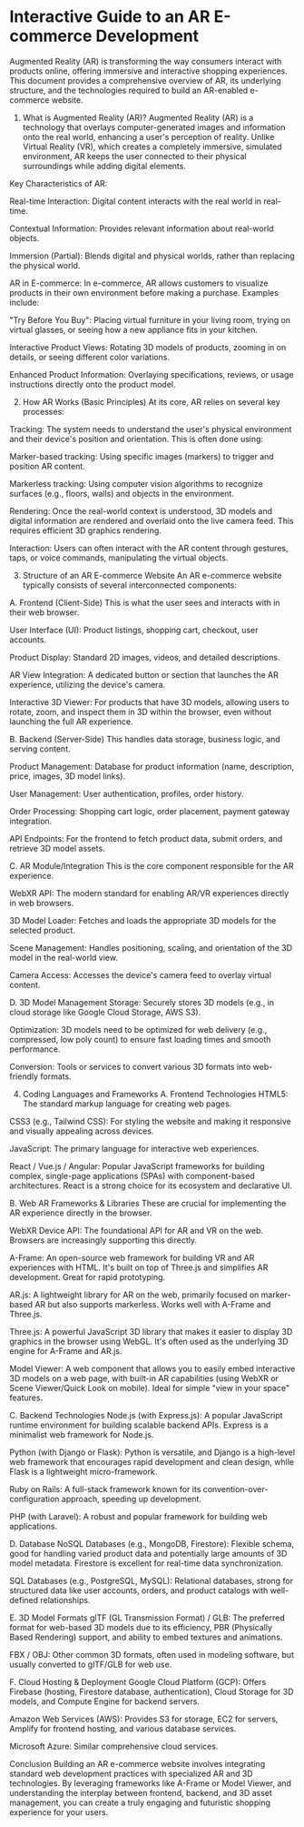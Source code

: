 # Interactive Guide to an AR E-commerce Development

Augmented Reality (AR) is transforming the way consumers interact with products online, offering immersive and interactive shopping experiences. This document provides a comprehensive overview of AR, its underlying structure, and the technologies required to build an AR-enabled e-commerce website.

1. What is Augmented Reality (AR)?
Augmented Reality (AR) is a technology that overlays computer-generated images and information onto the real world, enhancing a user's perception of reality. Unlike Virtual Reality (VR), which creates a completely immersive, simulated environment, AR keeps the user connected to their physical surroundings while adding digital elements.

Key Characteristics of AR:

Real-time Interaction: Digital content interacts with the real world in real-time.

Contextual Information: Provides relevant information about real-world objects.

Immersion (Partial): Blends digital and physical worlds, rather than replacing the physical world.

AR in E-commerce:
In e-commerce, AR allows customers to visualize products in their own environment before making a purchase. Examples include:

"Try Before You Buy": Placing virtual furniture in your living room, trying on virtual glasses, or seeing how a new appliance fits in your kitchen.

Interactive Product Views: Rotating 3D models of products, zooming in on details, or seeing different color variations.

Enhanced Product Information: Overlaying specifications, reviews, or usage instructions directly onto the product model.

2. How AR Works (Basic Principles)
At its core, AR relies on several key processes:

Tracking: The system needs to understand the user's physical environment and their device's position and orientation. This is often done using:

Marker-based tracking: Using specific images (markers) to trigger and position AR content.

Markerless tracking: Using computer vision algorithms to recognize surfaces (e.g., floors, walls) and objects in the environment.

Rendering: Once the real-world context is understood, 3D models and digital information are rendered and overlaid onto the live camera feed. This requires efficient 3D graphics rendering.

Interaction: Users can often interact with the AR content through gestures, taps, or voice commands, manipulating the virtual objects.

3. Structure of an AR E-commerce Website
An AR e-commerce website typically consists of several interconnected components:

A. Frontend (Client-Side)
This is what the user sees and interacts with in their web browser.

User Interface (UI): Product listings, shopping cart, checkout, user accounts.

Product Display: Standard 2D images, videos, and detailed descriptions.

AR View Integration: A dedicated button or section that launches the AR experience, utilizing the device's camera.

Interactive 3D Viewer: For products that have 3D models, allowing users to rotate, zoom, and inspect them in 3D within the browser, even without launching the full AR experience.

B. Backend (Server-Side)
This handles data storage, business logic, and serving content.

Product Management: Database for product information (name, description, price, images, 3D model links).

User Management: User authentication, profiles, order history.

Order Processing: Shopping cart logic, order placement, payment gateway integration.

API Endpoints: For the frontend to fetch product data, submit orders, and retrieve 3D model assets.

C. AR Module/Integration
This is the core component responsible for the AR experience.

WebXR API: The modern standard for enabling AR/VR experiences directly in web browsers.

3D Model Loader: Fetches and loads the appropriate 3D models for the selected product.

Scene Management: Handles positioning, scaling, and orientation of the 3D model in the real-world view.

Camera Access: Accesses the device's camera feed to overlay virtual content.

D. 3D Model Management
Storage: Securely stores 3D models (e.g., in cloud storage like Google Cloud Storage, AWS S3).

Optimization: 3D models need to be optimized for web delivery (e.g., compressed, low poly count) to ensure fast loading times and smooth performance.

Conversion: Tools or services to convert various 3D formats into web-friendly formats.

4. Coding Languages and Frameworks
A. Frontend Technologies
HTML5: The standard markup language for creating web pages.

CSS3 (e.g., Tailwind CSS): For styling the website and making it responsive and visually appealing across devices.

JavaScript: The primary language for interactive web experiences.

React / Vue.js / Angular: Popular JavaScript frameworks for building complex, single-page applications (SPAs) with component-based architectures. React is a strong choice for its ecosystem and declarative UI.

B. Web AR Frameworks & Libraries
These are crucial for implementing the AR experience directly in the browser.

WebXR Device API: The foundational API for AR and VR on the web. Browsers are increasingly supporting this directly.

A-Frame: An open-source web framework for building VR and AR experiences with HTML. It's built on top of Three.js and simplifies AR development. Great for rapid prototyping.

AR.js: A lightweight library for AR on the web, primarily focused on marker-based AR but also supports markerless. Works well with A-Frame and Three.js.

Three.js: A powerful JavaScript 3D library that makes it easier to display 3D graphics in the browser using WebGL. It's often used as the underlying 3D engine for A-Frame and AR.js.

Model Viewer: A web component that allows you to easily embed interactive 3D models on a web page, with built-in AR capabilities (using WebXR or Scene Viewer/Quick Look on mobile). Ideal for simple "view in your space" features.

C. Backend Technologies
Node.js (with Express.js): A popular JavaScript runtime environment for building scalable backend APIs. Express is a minimalist web framework for Node.js.

Python (with Django or Flask): Python is versatile, and Django is a high-level web framework that encourages rapid development and clean design, while Flask is a lightweight micro-framework.

Ruby on Rails: A full-stack framework known for its convention-over-configuration approach, speeding up development.

PHP (with Laravel): A robust and popular framework for building web applications.

D. Database
NoSQL Databases (e.g., MongoDB, Firestore): Flexible schema, good for handling varied product data and potentially large amounts of 3D model metadata. Firestore is excellent for real-time data synchronization.

SQL Databases (e.g., PostgreSQL, MySQL): Relational databases, strong for structured data like user accounts, orders, and product catalogs with well-defined relationships.

E. 3D Model Formats
glTF (GL Transmission Format) / GLB: The preferred format for web-based 3D models due to its efficiency, PBR (Physically Based Rendering) support, and ability to embed textures and animations.

FBX / OBJ: Other common 3D formats, often used in modeling software, but usually converted to glTF/GLB for web use.

F. Cloud Hosting & Deployment
Google Cloud Platform (GCP): Offers Firebase (hosting, Firestore database, authentication), Cloud Storage for 3D models, and Compute Engine for backend servers.

Amazon Web Services (AWS): Provides S3 for storage, EC2 for servers, Amplify for frontend hosting, and various database services.

Microsoft Azure: Similar comprehensive cloud services.

Conclusion
Building an AR e-commerce website involves integrating standard web development practices with specialized AR and 3D technologies. By leveraging frameworks like A-Frame or Model Viewer, and understanding the interplay between frontend, backend, and 3D asset management, you can create a truly engaging and futuristic shopping experience for your users.
